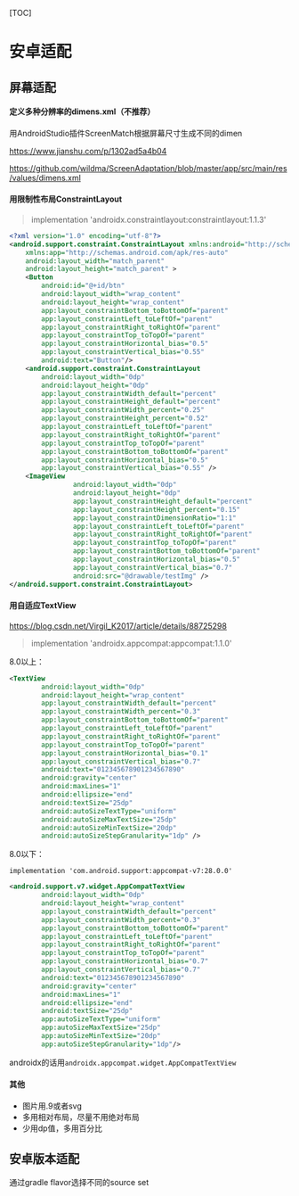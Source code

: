 [TOC]

# 安卓适配

## 屏幕适配

#### 定义多种分辨率的dimens.xml（不推荐）

用AndroidStudio插件ScreenMatch根据屏幕尺寸生成不同的dimen

https://www.jianshu.com/p/1302ad5a4b04

https://github.com/wildma/ScreenAdaptation/blob/master/app/src/main/res/values/dimens.xml



#### 用限制性布局ConstraintLayout

> implementation 'androidx.constraintlayout:constraintlayout:1.1.3'


```xml
<?xml version="1.0" encoding="utf-8"?>
<android.support.constraint.ConstraintLayout xmlns:android="http://schemas.android.com/apk/res/android"
    xmlns:app="http://schemas.android.com/apk/res-auto"
    android:layout_width="match_parent"
    android:layout_height="match_parent" >
	<Button
        android:id="@+id/btn"
        android:layout_width="wrap_content"
        android:layout_height="wrap_content"
        app:layout_constraintBottom_toBottomOf="parent"
        app:layout_constraintLeft_toLeftOf="parent"
        app:layout_constraintRight_toRightOf="parent"
        app:layout_constraintTop_toTopOf="parent"
        app:layout_constraintHorizontal_bias="0.5"
        app:layout_constraintVertical_bias="0.55"
        android:text="Button"/>
	<android.support.constraint.ConstraintLayout
		android:layout_width="0dp"
		android:layout_height="0dp"
		app:layout_constraintWidth_default="percent"
		app:layout_constraintHeight_default="percent"
		app:layout_constraintWidth_percent="0.25"
		app:layout_constraintHeight_percent="0.52"
		app:layout_constraintLeft_toLeftOf="parent"
		app:layout_constraintRight_toRightOf="parent"
		app:layout_constraintTop_toTopOf="parent"
		app:layout_constraintBottom_toBottomOf="parent"
		app:layout_constraintHorizontal_bias="0.5"
		app:layout_constraintVertical_bias="0.55" />
    <ImageView
                android:layout_width="0dp"
                android:layout_height="0dp"
                app:layout_constraintHeight_default="percent"
                app:layout_constraintHeight_percent="0.15"
                app:layout_constraintDimensionRatio="1:1"
                app:layout_constraintLeft_toLeftOf="parent"
                app:layout_constraintRight_toRightOf="parent"
                app:layout_constraintTop_toTopOf="parent"
                app:layout_constraintBottom_toBottomOf="parent"
                app:layout_constraintHorizontal_bias="0.5"
                app:layout_constraintVertical_bias="0.7"
                android:src="@drawable/testImg" />
</android.support.constraint.ConstraintLayout>
```



#### 用自适应TextView
https://blog.csdn.net/Virgil_K2017/article/details/88725298

> implementation 'androidx.appcompat:appcompat:1.1.0'


8.0以上：

```xml
<TextView
        android:layout_width="0dp"
        android:layout_height="wrap_content"
        app:layout_constraintWidth_default="percent"
        app:layout_constraintWidth_percent="0.3"
        app:layout_constraintBottom_toBottomOf="parent"
        app:layout_constraintLeft_toLeftOf="parent"
        app:layout_constraintRight_toRightOf="parent"
        app:layout_constraintTop_toTopOf="parent"
        app:layout_constraintHorizontal_bias="0.1"
        app:layout_constraintVertical_bias="0.7"
        android:text="012345678901234567890"
        android:gravity="center"
        android:maxLines="1"
        android:ellipsize="end"
        android:textSize="25dp"
        android:autoSizeTextType="uniform"
        android:autoSizeMaxTextSize="25dp"
        android:autoSizeMinTextSize="20dp"
        android:autoSizeStepGranularity="1dp" />
```

8.0以下：

```
implementation 'com.android.support:appcompat-v7:28.0.0'
```

```xml
<android.support.v7.widget.AppCompatTextView
        android:layout_width="0dp"
        android:layout_height="wrap_content"
        app:layout_constraintWidth_default="percent"
        app:layout_constraintWidth_percent="0.3"
        app:layout_constraintBottom_toBottomOf="parent"
        app:layout_constraintLeft_toLeftOf="parent"
        app:layout_constraintRight_toRightOf="parent"
        app:layout_constraintTop_toTopOf="parent"
        app:layout_constraintHorizontal_bias="0.7"
        app:layout_constraintVertical_bias="0.7"
        android:text="012345678901234567890"
        android:gravity="center"
        android:maxLines="1"
        android:ellipsize="end"
        android:textSize="25dp"
        app:autoSizeTextType="uniform"
        app:autoSizeMaxTextSize="25dp"
        app:autoSizeMinTextSize="20dp"
        app:autoSizeStepGranularity="1dp"/>
```

androidx的话用`androidx.appcompat.widget.AppCompatTextView`



#### 其他

* 图片用.9或者svg
* 多用相对布局，尽量不用绝对布局
* 少用dp值，多用百分比



## 安卓版本适配

通过gradle flavor选择不同的source set



